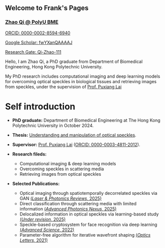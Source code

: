 ## Welcome to Frank's Pages

### [Zhao Qi @ PolyU BME](https://863zq.github.io)

[ORCID: 0000-0002-8594-6940](https://orcid.org/0000-0002-8594-6940)

[Google Scholar: fwYXanQAAAAJ](https://scholar.google.com/citations?user=fwYXanQAAAAJ)

[Research Gate: Qi-Zhao-111](https://www.researchgate.net/profile/Qi-Zhao-111)

Hello, I am Zhao Qi, a PhD graduate from Department of Biomedical Engineering, Hong Kong Polytechnic University.

My PhD research includes computational imaging and deep learning models for overcoming optical speckles 
in biological tissues and retrieving images from speckles, under the supervision of 
[Prof. Puxiang Lai](https://orcid.org/0000-0003-4811-2012)

# Self introduction

- **PhD graduate:** Department of Biomedical Engineering at The Hong Kong Polytechnic University in October 2024.

- **Thesis:** [Understanding and manipulation of optical speckles](https://theses.lib.polyu.edu.hk/handle/200/13418).

- **Supervisor:** [Prof. Puxiang Lai](https://www.polyu.edu.hk/bme/people/academic-and-teaching-staff/prof-puxiang-lai/) ([ORCID: 0000-0003-4811-2012](https://orcid.org/0000-0003-4811-2012)).

- **Research fileds:** 
  - Computational imaging & deep learning models 
  - Overcoming speckles in scattering media 
  - Retrieving images from optical speckles

- **Selected Publications:**
  - Optical imaging through spatiotemporally decorrelated speckles via GAN [(*Laser & Photonics Reviews*, 2025)](https://doi.org/10.1002/lpor.202401836)
  - Direct classification through scattering media with limited information [(*Advanced Photonics Nexus*, 2025)](https://doi.org/XX/XX)
  - Delocalized information in optical speckles via learning-based study [(*Under revision*, 2025)](https://doi.org/XX/XX)
  - Speckle-based cryptosystem for face recognition via deep learning [(*Advanced Science*, 2022)](https://doi.org/10.1002/advs.202202407)
  - Parameter-free algorithm for iterative wavefront shaping [(*Optics Letters*, 2021)](https://doi.org/10.1364/OL.427215)
